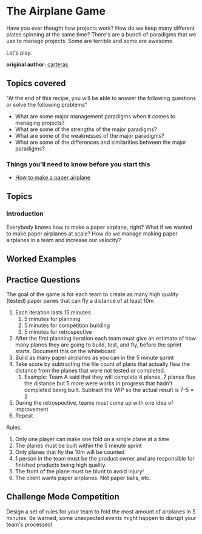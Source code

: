 # The Airplane Game

Have you ever thought how projects work? How do we keep many different plates spinning at the same time? There's are a bunch of paradigms that we use to manage projects. Some are terrible and some are awesome.

Let's play.

**original author:** [carteras](https://github.com/carteras)

<!-- add a new author mark if you updated this -->

## Topics covered

"At the end of this recipe, you will be able to answer the following questions or solve the following problems"

<!-- why should people expect to be able to do or know after doing this recipe -->

* What are some major management paradigms when it comes to managing projects?
* What are some of the strengths of the major paradigms?
* What are some of the weaknesses of the major paradigms?
* What are some of the differences and similarities between the major paradigms?

### Things you'll need to know before you start this

<!-- what should they know before learning it -->

* [How to make a paper airplane](https://www.youtube.com/watch?v=veyZNyurlwU)

## Topics

### Introduction

<!-- Introduce the topic, what is it, how does it work, include pictures -->

Everybody knows how to make a paper airplane, right? What if we wanted to make paper airplanes at scale? How do we manage making paper airplanes in a team and increase our velocity?

## Worked Examples

<!-- Provide some basic worked examples that let people follow your worked examples. If it's a library, don't forget to tell people how to install it -->

## Practice Questions

<!-- Provide some basic practice questions that let people follow your worked examples.  -->

The goal of the game is for each team to create as many high quality (tested) paper panes that can fly a distance of at least 10m

1. Each iteration lasts 15 minutes
   1. 5 minutes for planning
   2. 5 minutes for competition building
   3. 5 minutes for retrospective
2. After the first planning iteration each team must give an estimate of how many planes they are going to build, test, and fly, before the sprint starts. Document this on the whiteboard
3. Build as many paper airplanes as you can in the 5 minute sprint
4. Take score by subtracting the file count of plans that actually flew the distance from the planes that were not tested or completed. 
   1. Example: Team A said that they will complete 4 planes, 7 planes flue the distance but 5 more were works in progress that hadn't completed being built. Subtract the WIP so the actual result is 7-5 = 2
5. During the retrospective, teams must come up with one idea of improvement
6. Repeat

Rules:

1. Only one player can make one fold on a single plane at a time
2. The planes must be built within the 5 minute sprint
3. Only planes that fly the 10m will be counted
4. 1 person in the team must be the product owner and are responsible for finished products being high quality.
5. The front of the plane must be blunt to avoid injury!
6. The client wants paper airplanes. Not paper balls, etc.

## Challenge Mode Competition

Design a set of rules for your team to fold the most amount of airplanes in 5 minutes. Be warned, some unexpected events might happen to disrupt your team's processes! 